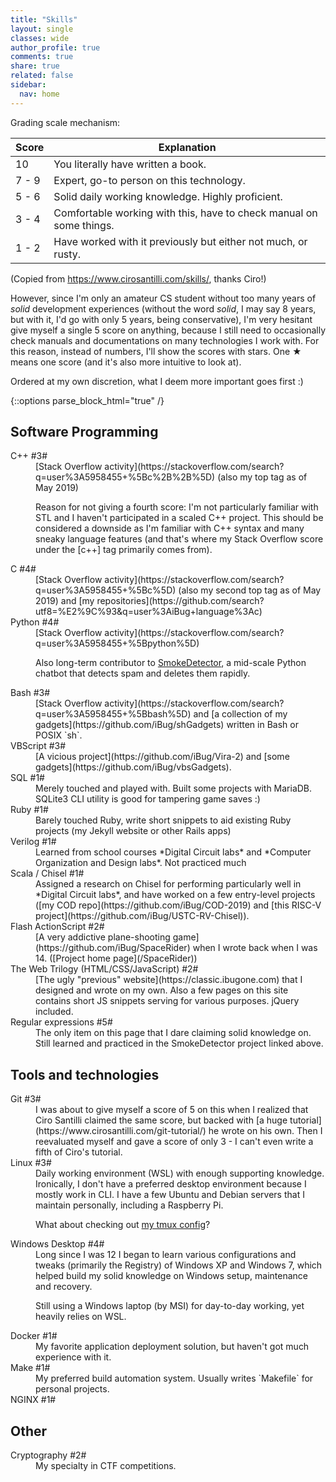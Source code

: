 ```yaml
---
title: "Skills"
layout: single
classes: wide
author_profile: true
comments: true
share: true
related: false
sidebar:
  nav: home
---
```


Grading scale mechanism:

| Score | Explanation |
| ----- | ----------- |
|  10   | You literally have written a book. |
| 7 - 9 | Expert, go-to person on this technology. |
| 5 - 6 | Solid daily working knowledge. Highly proficient. |
| 3 - 4 | Comfortable working with this, have to check manual on some things. |
| 1 - 2 | Have worked with it previously but either not much, or rusty. |

(Copied from <https://www.cirosantilli.com/skills/>, thanks Ciro!)

However, since I'm only an amateur CS student without too many years of *solid* development experiences
(without the word *solid*, I may say 8 years, but with it, I'd go with only 5 years, being conservative),
I'm very hesitant give myself a single 5 score on anything,
because I still need to occasionally check manuals and documentations on many technologies I work with.
For this reason, instead of numbers, I'll show the scores with stars.
One ★ means one score (and it's also more intuitive to look at).

Ordered at my own discretion, what I deem more important goes first :)

{::options parse_block_html="true" /}

## Software Programming

<dl class="rating-table">
<dt>C++ #3#</dt>
<dd>
[Stack Overflow activity](https://stackoverflow.com/search?q=user%3A5958455+%5Bc%2B%2B%5D) (also my top tag as of May 2019)

Reason for not giving a fourth score: I'm not particularly familiar with STL and I haven't participated in a scaled C++ project. This should be considered a downside as I'm familiar with C++ syntax and many sneaky language features (and that's where my Stack Overflow score under the \[c++\] tag primarily comes from).
</dd>

<dt>C #4#</dt>
<dd>
[Stack Overflow activity](https://stackoverflow.com/search?q=user%3A5958455+%5Bc%5D) (also my second top tag as of May 2019) and [my <i class="fab fa-github"></i> repositories](https://github.com/search?utf8=%E2%9C%93&q=user%3AiBug+language%3Ac)
</dd>

<dt>Python #4#</dt>
<dd>
[Stack Overflow activity](https://stackoverflow.com/search?q=user%3A5958455+%5Bpython%5D)

Also long-term contributor to [SmokeDetector](https://github.com/Charcoal-SE/SmokeDetector), a mid-scale Python chatbot that detects spam and deletes them rapidly.
</dd>

<dt>Bash #3#</dt>
<dd>
[Stack Overflow activity](https://stackoverflow.com/search?q=user%3A5958455+%5Bbash%5D) and [a collection of my gadgets](https://github.com/iBug/shGadgets) written in Bash or POSIX `sh`.
</dd>

<dt>VBScript #3#</dt>
<dd>
[A vicious project](https://github.com/iBug/Vira-2) and [some gadgets](https://github.com/iBug/vbsGadgets).
</dd>

<dt>SQL #1#</dt>
<dd>
Merely touched and played with. Built some projects with MariaDB. SQLite3 CLI utility is good for tampering game saves :)
</dd>

<dt>Ruby #1#</dt>
<dd>
Barely touched Ruby, write short snippets to aid existing Ruby projects (my Jekyll website or other Rails apps)
</dd>

<dt>Verilog #1#</dt>
<dd>
Learned from school courses *Digital Circuit labs* and *Computer Organization and Design labs*. Not practiced much
</dd>

<dt>Scala / Chisel #1#</dt>
<dd>
Assigned a research on Chisel for performing particularly well in *Digital Circuit labs*, and have worked on a few entry-level projects ([my COD <i class="fab fa-github"></i> repo](https://github.com/iBug/COD-2019) and [this RISC-V project](https://github.com/iBug/USTC-RV-Chisel)).
</dd>

<dt>Flash ActionScript #2#</dt>
<dd>
[A very addictive plane-shooting game](https://github.com/iBug/SpaceRider) when I wrote back when I was 14. ([Project home page](/SpaceRider))
</dd>

<dt>The Web Trilogy (HTML/CSS/JavaScript) #2#</dt>
<dd>
[The ugly "previous" website](https://classic.ibugone.com) that I designed and wrote on my own. Also a few pages on this site contains short JS snippets serving for various purposes. jQuery included.
</dd>

<dt>Regular expressions #5#</dt>
<dd>
The only item on this page that I dare claiming solid knowledge on. Still learned and practiced in the SmokeDetector project linked above.
</dd>
</dl>

## Tools and technologies

<dl class="rating-table">
<dt>Git #3#</dt>
<dd>
I was about to give myself a score of 5 on this when I realized that Ciro Santilli claimed the same score, but backed with [a huge tutorial](https://www.cirosantilli.com/git-tutorial/) he wrote on his own.
Then I reevaluated myself and gave a score of only 3 - I can't even write a fifth of Ciro's tutorial.
</dd>

<dt>Linux #3#</dt>
<dd>
Daily working environment (WSL) with enough supporting knowledge. Ironically, I don't have a preferred desktop environment because I mostly work in CLI. I have a few Ubuntu and Debian servers that I maintain personally, including a <i class="fab fa-raspberry-pi"></i> Raspberry Pi.

What about checking out [my tmux config](https://ibug.github.io/ext/conf/tmux.conf)?
</dd>

<dt>Windows Desktop #4#</dt>
<dd>
Long since I was 12 I began to learn various configurations and tweaks (primarily the Registry) of Windows XP and Windows 7, which helped build my solid knowledge on Windows setup, maintenance and recovery.

Still using a Windows laptop (by MSI) for day-to-day working, yet heavily relies on WSL.
</dd>

<dt>Docker #1#</dt>
<dd>
My favorite application deployment solution, but haven't got much experience with it.
</dd>

<dt>Make #1#</dt>
<dd>
My preferred build automation system. Usually writes `Makefile` for personal projects.
</dd>

<dt>NGINX #1#</dt>
</dl>

## Other

<dl class="rating-table">
<dt>Cryptography #2#</dt>
<dd>
My specialty in CTF competitions.
</dd>
</dl>

<!-- Working around kramdown not recognizing &star; and &starf; -->

<script type="text/javascript">
function replaceStars() {
    $('dl.rating-table dt').each(function (item) {
        let text = $(this).text(), stars = parseInt(text.match(/#(\d+)/)[1]), i, s = "";
        for (i = 0; i < stars; i++)
            s += "\u2605";
        for (; i < 5; i++)
            s += "\u2606";
        $(this).text(text.replace(/#\d+#/, s));
    });
}

function defer(method) {
    // Poll for jQuery
    if (window.jQuery)
        method();
    else
        setTimeout(() => defer(method), 50);
}
defer(replaceStars);
</script>

<!-- 0.75em size is hurting, must override -->
<style>
dl.rating-table dd {
  font-size: 1em;
}
</style>
